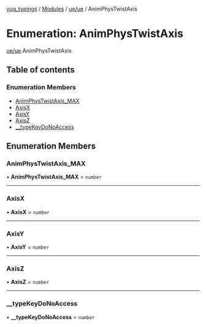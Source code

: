 [yug_typings](../README.md) / [Modules](../modules.md) / [ue/ue](../modules/ue_ue.md) / AnimPhysTwistAxis

# Enumeration: AnimPhysTwistAxis

[ue/ue](../modules/ue_ue.md).AnimPhysTwistAxis

## Table of contents

### Enumeration Members

- [AnimPhysTwistAxis\_MAX](ue_ue.AnimPhysTwistAxis.md#animphystwistaxis_max)
- [AxisX](ue_ue.AnimPhysTwistAxis.md#axisx)
- [AxisY](ue_ue.AnimPhysTwistAxis.md#axisy)
- [AxisZ](ue_ue.AnimPhysTwistAxis.md#axisz)
- [\_\_typeKeyDoNoAccess](ue_ue.AnimPhysTwistAxis.md#__typekeydonoaccess)

## Enumeration Members

### AnimPhysTwistAxis\_MAX

• **AnimPhysTwistAxis\_MAX** = `number`

___

### AxisX

• **AxisX** = `number`

___

### AxisY

• **AxisY** = `number`

___

### AxisZ

• **AxisZ** = `number`

___

### \_\_typeKeyDoNoAccess

• **\_\_typeKeyDoNoAccess** = `number`
